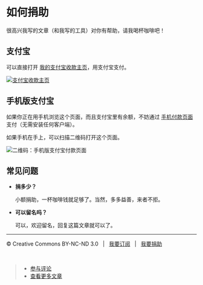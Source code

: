 # 如何捐助

很高兴我写的文章（和我写的工具）对你有帮助，请我喝杯咖啡吧！

## 支付宝

可以直接打开 [我的支付宝收款主页](https://me.alipay.com/psd2www)，用支付宝支付。

[![支付宝收款主页](https://f.cloud.github.com/assets/1231359/772367/5fa5dae6-e907-11e2-8518-1315d6ac6e51.png)](https://me.alipay.com/psd2www)

## 手机版支付宝

如果你正在用手机浏览这个页面，而且支付宝里有余额，不妨通过 [手机付款页面](https://m.alipay.com/personal/payment.htm?userId=2088302628180581&reason=%E8%AF%B7+%40CSS%E9%AD%94%E6%B3%95+%E5%96%9D%E5%92%96%E5%95%A1&weChat=true) 支付（无需安装任何客户端）。

如果手机在手上，可以扫描二维码打开这个页面。

![二维码：手机版支付宝付款页面](https://f.cloud.github.com/assets/1231359/772368/6786e9d0-e907-11e2-8aad-3c859e147ae2.png)

## 

## 常见问题

* **捐多少？**

	小额捐助，一杯咖啡钱就足够了。当然，多多益善，来者不拒。

* **可以留名吗？**

	可以，欢迎留名，回复这篇文章就可以了。

***

&copy; Creative Commons BY-NC-ND 3.0 &nbsp; | &nbsp; [我要订阅](http://www.cssmagic.net/blog/subscribe) &nbsp; | &nbsp; [我要捐助](http://www.cssmagic.net/blog/donate)

&nbsp;
> * [参与评论](https://github.com/cssmagic/blog/issues/10)
> * [查看更多文章](https://github.com/cssmagic/blog/issues?state=open)
